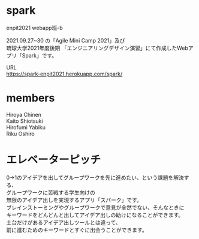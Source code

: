 # spark
enpit2021 webapp班-b

2021.09.27~30 の「Agile Mini Camp 2021」及び  
琉球大学2021年度後期 「エンジニアリングデザイン演習」にて作成したWebアプリ「Spark」です。  

URL  
https://spark-enpit2021.herokuapp.com/spark/

# members

Hiroya Chinen  
Kaito Shiotsuki  
Hirofumi Yabiku  
Riku Oshiro  

# エレベーターピッチ

0→1のアイデアを出してグループワークを先に進めたい、という課題を解決する、  
グループワークに苦戦する学生向けの  
無限のアイデア出しを実現するアプリ「スパーク」です。  
ブレインストーミングやグループワークで意見が全然でない、そんなときに  
キーワードをどんどんと出してアイデア出しの助けになることができます。  
土台だけがあるアイデア出しツールとは違って、  
前に進むためのキーワードとすぐに出会うことができます。  
